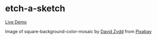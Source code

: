 # etch-a-sketch

<a href="https://aaxtrox.github.io/etch-a-sketch/">Live Demo</a>


Image of square-background-color-mosaic by <a href="https://pixabay.com/users/davidzydd-985081/?utm_source=link-attribution&amp;utm_medium=referral&amp;utm_campaign=image&amp;utm_content=2724387">David Zydd</a> from <a href="https://pixabay.com//?utm_source=link-attribution&amp;utm_medium=referral&amp;utm_campaign=image&amp;utm_content=2724387">Pixabay</a>